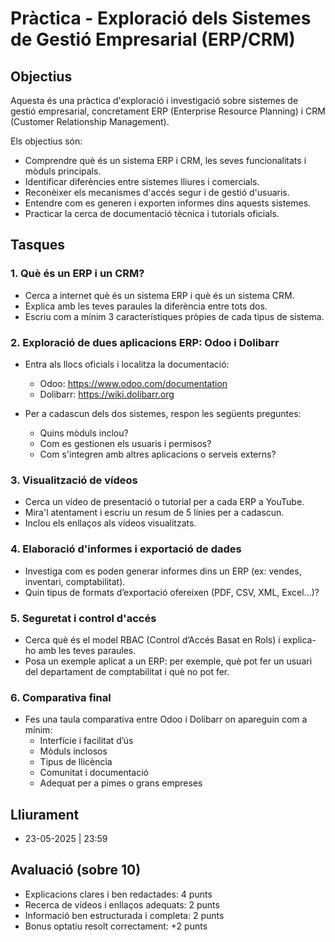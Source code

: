 # Pràctica - Exploració dels Sistemes de Gestió Empresarial (ERP/CRM)

## Objectius

Aquesta és una pràctica d'exploració i investigació sobre sistemes de gestió empresarial, concretament ERP (Enterprise Resource Planning) i CRM (Customer Relationship Management). 

Els objectius són:
- Comprendre què és un sistema ERP i CRM, les seves funcionalitats i mòduls principals.
- Identificar diferències entre sistemes lliures i comercials.
- Reconèixer els mecanismes d'accés segur i de gestió d'usuaris.
- Entendre com es generen i exporten informes dins aquests sistemes.
- Practicar la cerca de documentació tècnica i tutorials oficials.

## Tasques

### 1. Què és un ERP i un CRM?
- Cerca a internet què és un sistema ERP i què és un sistema CRM.
- Explica amb les teves paraules la diferència entre tots dos.
- Escriu com a mínim 3 característiques pròpies de cada tipus de sistema.

### 2. Exploració de dues aplicacions ERP: Odoo i Dolibarr
- Entra als llocs oficials i localitza la documentació:
  - Odoo: https://www.odoo.com/documentation
  - Dolibarr: https://wiki.dolibarr.org

- Per a cadascun dels dos sistemes, respon les següents preguntes:
  - Quins mòduls inclou?
  - Com es gestionen els usuaris i permisos?
  - Com s'integren amb altres aplicacions o serveis externs?

### 3. Visualització de vídeos
- Cerca un vídeo de presentació o tutorial per a cada ERP a YouTube.
- Mira'l atentament i escriu un resum de 5 línies per a cadascun.
- Inclou els enllaços als vídeos visualitzats.

### 4. Elaboració d'informes i exportació de dades
- Investiga com es poden generar informes dins un ERP (ex: vendes, inventari, comptabilitat).
- Quin tipus de formats d’exportació ofereixen (PDF, CSV, XML, Excel...)?

### 5. Seguretat i control d'accés
- Cerca què és el model RBAC (Control d’Accés Basat en Rols) i explica-ho amb les teves paraules.
- Posa un exemple aplicat a un ERP: per exemple, què pot fer un usuari del departament de comptabilitat i què no pot fer.

### 6. Comparativa final
- Fes una taula comparativa entre Odoo i Dolibarr on apareguin com a mínim:
  - Interfície i facilitat d’ús
  - Mòduls inclosos
  - Tipus de llicència
  - Comunitat i documentació
  - Adequat per a pimes o grans empreses

## Lliurament

- 23-05-2025 | 23:59

## Avaluació (sobre 10)

- Explicacions clares i ben redactades: 4 punts  
- Recerca de vídeos i enllaços adequats: 2 punts  
- Informació ben estructurada i completa: 2 punts  
- Bonus optatiu resolt correctament: +2 punts
